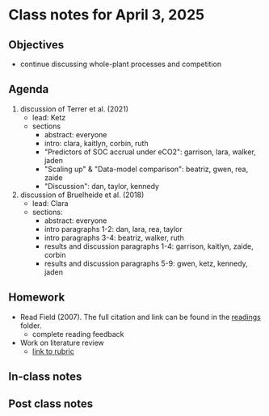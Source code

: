 # Class notes for April 3, 2025

## Objectives
- continue discussing whole-plant processes and competition

## Agenda
1. discussion of Terrer et al. (2021)
	- lead: Ketz
	- sections
		- abstract: everyone
		- intro: clara, kaitlyn, corbin, ruth
		- "Predictors of SOC accrual under eCO2": garrison, lara, walker, jaden
		- "Scaling up" & "Data-model comparison": beatriz, gwen, rea, zaide
		- "Discussion": dan, taylor, kennedy
2. discussion of Bruelheide et al. (2018)
	- lead: Clara
	- sections:
		- abstract: everyone
		- intro paragraphs 1-2: dan, lara, rea, taylor
		- intro paragraphs 3-4: beatriz, walker, ruth
		- results and discussion paragraphs 1-4: garrison, kaitlyn, zaide, corbin
		- results and discussion paragraphs 5-9: gwen, ketz, kennedy, jaden

## Homework
- Read Field (2007). The full citation and link can be found in the 
[readings](../readings) folder.
	- complete reading feedback
- Work on literature review
	- [link to rubric](../rubrics/review_rubric.md)

## In-class notes

## Post class notes